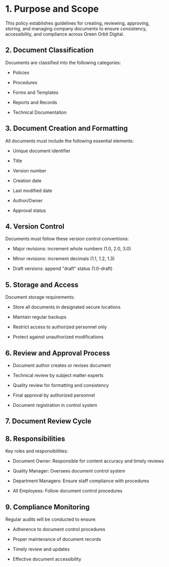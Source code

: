 # 1. Purpose and Scope

This policy establishes guidelines for creating, reviewing, approving, storing, and managing company documents to ensure consistency, accessibility, and compliance across Green Orbit Digital.

## 2. Document Classification

Documents are classified into the following categories:

- Policies

- Procedures

- Forms and Templates

- Reports and Records

- Technical Documentation

## 3. Document Creation and Formatting

All documents must include the following essential elements:

- Unique document identifier

- Title

- Version number

- Creation date

- Last modified date

- Author/Owner

- Approval status

## 4. Version Control

Documents must follow these version control conventions:

- Major revisions: increment whole numbers (1.0, 2.0, 3.0)

- Minor revisions: increment decimals (1.1, 1.2, 1.3)

- Draft versions: append "draft" status (1.0-draft)

## 5. Storage and Access

Document storage requirements:

- Store all documents in designated secure locations

- Maintain regular backups

- Restrict access to authorized personnel only

- Protect against unauthorized modifications

## 6. Review and Approval Process

- Document author creates or revises document

- Technical review by subject matter experts

- Quality review for formatting and consistency

- Final approval by authorized personnel

- Document registration in control system

## 7. Document Review Cycle

<!-- Unsupported block type: table -->

## 8. Responsibilities

Key roles and responsibilities:

- Document Owner: Responsible for content accuracy and timely reviews

- Quality Manager: Oversees document control system

- Department Managers: Ensure staff compliance with procedures

- All Employees: Follow document control procedures

## 9. Compliance Monitoring

Regular audits will be conducted to ensure:

- Adherence to document control procedures

- Proper maintenance of document records

- Timely review and updates

- Effective document accessibility